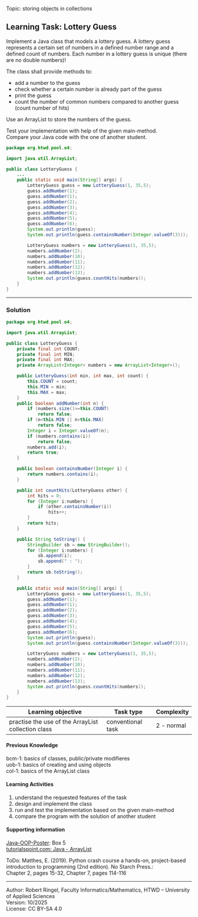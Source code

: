Topic: storing objects in collections

## Learning Task: Lottery Guess

Implement a Java class that models a lottery guess. A lottery guess represents a certain set of numbers in a defined number range and a defined count of numbers. Each number in a lottery guess is unique (there are no double numbers)!

The class shall provide methods to:  
- add a number to the guess  
- check whether a certain number is already part of the guess  
- print the guess  
- count the number of common numbers compared to another guess (count number of hits)

Use an ArrayList to store the numbers of the guess.

Test your implementation with help of the given main-method.  
Compare your Java code with the one of another student.

``` java
package org.htwd.pool.o4;

import java.util.ArrayList;

public class LotteryGuess {
    ...
    public static void main(String[] args) {
        LotteryGuess guess = new LotteryGuess(1, 35,5);
        guess.addNumber(1);
        guess.addNumber(1);
        guess.addNumber(2);
        guess.addNumber(3);
        guess.addNumber(4);
        guess.addNumber(5);
        guess.addNumber(6);
        System.out.println(guess);
        System.out.println(guess.containsNumber(Integer.valueOf(3)));

        LotteryGuess numbers = new LotteryGuess(1, 35,5);
        numbers.addNumber(2);
        numbers.addNumber(10);
        numbers.addNumber(11);
        numbers.addNumber(12);
        numbers.addNumber(13);
        System.out.println(guess.countHits(numbers));
    }
}
```
---------------------------------------

### Solution

``` java
package org.htwd.pool.o4;

import java.util.ArrayList;

public class LotteryGuess {
    private final int COUNT;
    private final int MIN;
    private final int MAX;
    private ArrayList<Integer> numbers = new ArrayList<Integer>();

    public LotteryGuess(int min, int max, int count) {
        this.COUNT = count;
        this.MIN = min;
        this.MAX = max;
    }
    public boolean addNumber(int n) {
        if (numbers.size()>=this.COUNT)
            return false;
        if (n<this.MIN || n>this.MAX)
            return false;
        Integer i = Integer.valueOf(n);
        if (numbers.contains(i))
            return false;
        numbers.add(i);
        return true;
    }

    public boolean containsNumber(Integer i) {
        return numbers.contains(i);
    }

    public int countHits(LotteryGuess other) {
        int hits = 0;
        for (Integer i:numbers) {
            if (other.containsNumber(i))
                hits++;
        }
        return hits;
    }

    public String toString() {
        StringBuilder sb = new StringBuilder();
        for (Integer i:numbers) {
            sb.append(i);
            sb.append(" : ");
        }
        return sb.toString();
    }

    public static void main(String[] args) {
        LotteryGuess guess = new LotteryGuess(1, 35,5);
        guess.addNumber(1);
        guess.addNumber(1);
        guess.addNumber(2);
        guess.addNumber(3);
        guess.addNumber(4);
        guess.addNumber(5);
        guess.addNumber(6);
        System.out.println(guess);
        System.out.println(guess.containsNumber(Integer.valueOf(3)));

        LotteryGuess numbers = new LotteryGuess(1, 35,5);
        numbers.addNumber(2);
        numbers.addNumber(10);
        numbers.addNumber(11);
        numbers.addNumber(12);
        numbers.addNumber(13);
        System.out.println(guess.countHits(numbers));
    }
}
```
| **Learning objective**                           | **Task type**   | **Complexity** |
| ------------------------------------------------ | --------------- | -------------- |
| practise the use of the ArrayList collection class | conventional task | 2 - normal | 

#### Previous Knowledge

bcm-1: basics of classes, public/private modifieres  
uob-1: basics of creating and using objects  
col-1: basics of the ArrayList class

#### Learning Activities

1) understand the requested features of the task
2) design and implement the class
3) run and test the implementation based on the given main-method
4) compare the program with the solution of another student

#### Supporting information

[Java-OOP-Poster](../JavaPosterOOP_engl.pdf): Box 5  
[tutorialspoint.com: Java - ArrayList](https://www.tutorialspoint.com/java/util/java_util_arraylist.htm)  

ToDo: Matthes, E. (2019). Python crash course a hands-on, project-based introduction to programming (2nd edition). No Starch Press.:  
Chapter 2, pages 15-32, Chapter 7, pages 114-116  

---------------------------------------
Author: Robert Ringel, Faculty Informatics/Mathematics, HTWD – University of Applied Sciences  
Version: 10/2025            
License: CC BY-SA 4.0
